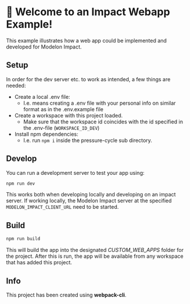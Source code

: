# 🚀 Welcome to an Impact Webapp Example!

This example illustrates how a web app could be implemented and developed for Modelon Impact.

## Setup

In order for the dev server etc. to work as intended, a few things are needed:

- Create a local .env file:
  - I.e. means creating a .env file with your personal info on similar format as in the .env.example file
- Create a workspace with this project loaded.
  - Make sure that the workspace id coincides with the id specified in the .env-file (`WORKSPACE_ID_DEV`)
- Install npm dependencies:
  - I.e. run `npm i` inside the pressure-cycle sub directory.

## Develop

You can run a development server to test your app using:

```sh
npm run dev
```

This works both when developing locally and developing on an impact server. If working locally, the Modelon Impact server at the specified `MODELON_IMPACT_CLIENT_URL` need to be started.

## Build

```sh
npm run build
```

This will build the app into the designated _CUSTOM_WEB_APPS_ folder for the project. After this is run, the app will be available from any workspace that has added this project.

## Info

This project has been created using **webpack-cli**.
